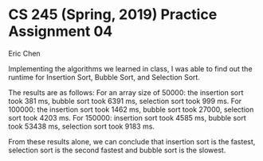 # CS 245 (Spring, 2019) Practice Assignment 04
Eric Chen

Implementing the algorithms we learned in class, I was able to find out the runtime for Insertion Sort, Bubble Sort, and Selection Sort. 

The results are as follows:
For an array size of 50000: the insertion sort took 381 ms, bubble sort took 6391 ms, selection sort took 999 ms. For 100000: the insertion sort took 1462 ms, bubble sort took 27000, selection sort took 4203 ms. For 150000: insertion sort took 4585 ms, bubble sort took 53438 ms, selection sort took 9183 ms. 

From these results alone, we can conclude that insertion sort is the fastest, selection sort is the second fastest and bubble sort is the slowest. 
